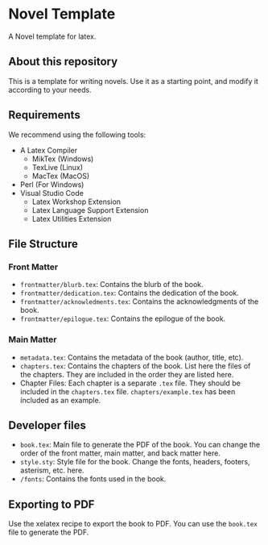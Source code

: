 # Novel Template

A Novel template for latex.

## About this repository

This is a template for writing novels. Use it as a starting point, and modify it 
according to your needs.

## Requirements
We recommend using the following tools:

* A Latex Compiler
  * MikTex (Windows)
  * TexLive (Linux)
  * MacTex (MacOS)
* Perl (For Windows)
* Visual Studio Code
  * Latex Workshop Extension
  * Latex Language Support Extension
  * Latex Utilities Extension

## File Structure

### Front Matter

- `frontmatter/blurb.tex`: Contains the blurb of the book.
- `frontmatter/dedication.tex`: Contains the dedication of the book.
- `frontmatter/acknowledments.tex`: Contains the acknowledgments of the book.
- `frontmatter/epilogue.tex`: Contains the epilogue of the book.

### Main Matter

- `metadata.tex`: Contains the metadata of the book (author, title, etc).
- `chapters.tex`: Contains the chapters of the book. List here the files of the chapters. They are included in the order they are listed here.
- Chapter Files: Each chapter is a separate `.tex` file. They should be included in the `chapters.tex` file. `chapters/example.tex` has been included as an example.

## Developer files

- `book.tex`: Main file to generate the PDF of the book. You can change the order of the front matter, main matter, and back matter here.
- `style.sty`: Style file for the book. Change the fonts, headers, footers, asterism, etc. here.
- `/fonts`: Contains the fonts used in the book.

## Exporting to PDF
Use the xelatex recipe to export the book to PDF. You can use the `book.tex` file to generate the PDF.